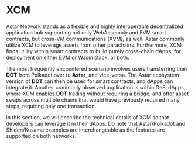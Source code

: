 # XCM

Astar Network stands as a flexible and highly interoperable decentralized application hub supporting not only WebAssembly and EVM smart contracts, but cross-VM communications (XVM), as well.
Astar commonly utilize XCM to leverage assets from other parachains. Furthermore, XCM finds utility within smart contracts to build purely cross-chain dApps, for deployment on either EVM or Wasm stack, or both.

The most frequently encountered scenario involves users transferring their **DOT** from Polkadot over to **Astar**, and vice-versa. The Astar ecosystem version of **DOT** can then be used for smart contracts, and dApps can integrate it. Another commonly observed application is within DeFi dApps, where XCM enables **DOT** trading without requiring a bridge, and offer asset swaps across multiple chains that would have previously required many steps, requiring only one transaction.

In this section, we will describe the technical details of XCM so that developers can leverage it in their dApps. Do note that Astar/Polkadot and Shiden/Kusama examples are interchangeable as the features are supported on both networks.

<br/>
